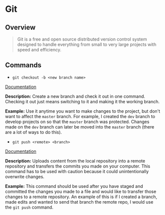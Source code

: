 # Git
## Overview

> Git is a free and open source distributed version control system designed to 
handle everything from small to very large projects with speed and efficiency.
>

## Commands
* `git checkout -b <new branch name>`

[Documentation](https://git-scm.com/docs/git-checkout)

**Description:** Create a new branch and check it out in one command. Checking it out just means switching to it
and making it the working branch.

**Example:** Use it anytime you want to make changes to the project, but don't want to affect the `master` branch.
For example, I created the `dev` branch to develop projects on so that the `master` branch was protected.
Changes made on the `dev` branch can later be moved into the `master` branch (there are a lot of ways to do this).

* `git push <remote> <branch>`

[Documentation](https://git-scm.com/docs/git-push)

**Description:** Uploads content from the local repository into a remote repository and transfers the commits you made on your computer. This command has to be used with caution because it could unintentionally overwrite changes. 

**Example:** This command should be used after you have staged and committed the changes you made to a file and would like to transfer those changes to a remote repository. An example of this is if I created a branch, made edits and wanted to send that branch the remote repo, I would use the `git push` command.